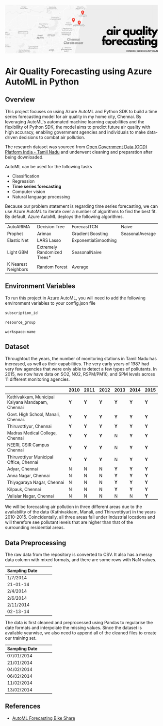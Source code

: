 ![banner](https://raw.githubusercontent.com/dnezan/air-quality-forecasting-azureAutoML/master/img/repo_banner.png)
# Air Quality Forecasting using Azure AutoML in Python

## Overview
 
This project focuses on using Azure AutoML and Python SDK to build a time series forecasting model for air quality in my home city, Chennai. By leveraging AutoML's automated machine learning capabilities and the flexibility of Python SDK, the model aims to predict future air quality with high accuracy, enabling government agencies and individuals to make data-driven decisions to combat air pollution.

The research dataset was sourced from [Open Government Data (OGD) Platform India - Tamil Nadu](https://tn.data.gov.in/catalog/historical-daily-ambient-air-quality-data) and underwent cleaning and preparation after being downloaded.

AutoML can be used for the following tasks  
- Classification 
- Regression
- **Time series forecasting**
- Computer vision
- Natural language processing

Because our problem statement is regarding time series forecasting, we can use Azure AutoML to iterate over a number of algorithms to find the best fit. By default, Azure AutoML deploys the following algorithms.

|                     |                             |                      |                 |
|---------------------|-----------------------------|----------------------|-----------------|
| AutoARIMA           | Decision Tree               | ForecastTCN          | Naive           |
| Prophet             | Arimax                      | Gradient Boosting    | SeasonalAverage |
| Elastic Net         | LARS Lasso                  | ExponentialSmoothing |                 |
| Light GBM           | Extremely Randomized Trees* | SeasonalNaive        |                 |
| K Nearest Neighbors | Random Forest               | Average              |                 |

## Environment Variables

To run this project in Azure AutoML, you will need to add the following environment variables to your config.json file

`subscription_id`

`resource_group`

`workspace-name`

## Dataset

Throughtout the years, the number of monitoring stations in Tamil Nadu has increased, as well as their capabilities. The very early years of 1987 had very few agencies that were only able to detect a few types of pollutants. In 2015, we now have data on SO2, NO2, RSPM/PM10, and SPM levels across 11 different monitoring agencies.


|                                                  | 2010  | 2011  | 2012  | 2013  | 2014  | 2015  |
|--------------------------------------------------|-------|-------|-------|-------|-------|-------|
| Kathivakkam, Municipal Kalyana Mandapam, Chennai | **Y** | **Y** | **Y** | **Y** | **Y** | **Y** |
| Govt. High School, Manali, Chennai.              | **Y** | **Y** | **Y** | **Y** | **Y** | **Y** |
| Thiruvottiyur, Chennai                           | **Y** | **Y** | **Y** | **Y** | **Y** | **Y** |
| Madras Medical College, Chennai                  | **Y** | **Y** | **Y** | N     | **Y** | **Y** |
| NEERI, CSIR Campus Chennai                       | **Y** | **Y** | **Y** | N     | **Y** | **Y** |
| Thiruvottiyur Municipal Office, Chennai          | **Y** | **Y** | **Y** | N     | **Y** | **Y** |
| Adyar, Chennai                                   | N     | N     | N     | **Y** | **Y** | **Y** |
| Anna Nagar, Chennai                              | N     | N     | N     | **Y** | **Y** | **Y** |
| Thiyagaraya Nagar, Chennai                       | N     | N     | N     | **Y** | **Y** | **Y** |
| Kilpauk, Chennai                                 | N     | N     | N     | **Y** | **Y** | **Y** |
| Vallalar Nagar, Chennai                          | N     | N     | N     | N     | N     | **Y** |

We will be forecasting air pollution in three different areas due to the availability of the data (Kathivakkam, Manali, and Thiruvottiyur) in the years 2010-2015. Coincidentally, all three areas fall under Industrial locations and will therefore see pollutant levels that are higher than that of the surrounding residential areas.


## Data Preprocessing

The raw data from the repository is converted to CSV. It also has a messy data column with mixed formats, and there are some rows with NaN values.

| Sampling Date |     |     |     |           
|---------------|-----|-----|-----|          
| 1/7/2014      |     |     |     |           
| 21-01-14      |     |     |     |       
| 2/4/2014      |     |     |     |           
| 2/6/2014      |     |     |     |           
| 2/11/2014     |     |     |     |               
| 02-13-14      |     |     |     |           

The data is first cleaned and preprocessed using Pandas to regularise the date formats and interpolate the missing values. Since the dataset is available yearwise, we also need to append all of the cleaned files to create our training set.

| Sampling Date |     |     |     |
|---------------|-----|-----|-----|
| 07/01/2014    |     |     |     |
| 21/01/2014    |     |     |     |
| 04/02/2014    |     |     |     |
| 06/02/2014    |     |     |     |
| 11/02/2014    |     |     |     | 
| 13/02/2014    |     |     |     | 

## References

 - [AutoML Forecasting Bike Share](https://github.com/Azure/azureml-examples/blob/main/sdk/python/jobs/automl-standalone-jobs/automl-forecasting-task-bike-share/auto-ml-forecasting-bike-share.ipynb)